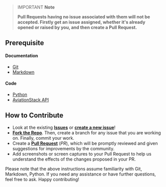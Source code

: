 > IMPORTANT **Note**
>
> **Pull Requests having no issue associated with them will not be accepted. Firstly get an issue assigned, whether it's already opened or raised by you, and then create a Pull Request.**

## Prerequisite

#### Documentation

- [Git](https://git-scm.com/)
- [Markdown](https://www.markdownguide.org/basic-syntax/)

#### Code

- [Python](https://www.python.org/)
- [AviationStack API](https://aviationstack.com/)

## How to Contribute

- Look at the existing [**Issues**](https://github.com/pradumnasaraf/aviationstack-mcp/issues) or [**create a new issue**](https://github.com/pradumnasaraf/aviationstack-mcp/issues/new/choose)!
- [**Fork the Repo**](https://github.com/pradumnasaraf/aviationstack-mcp/fork). Then, create a branch for any issue that you are working on. Finally, commit your work.
- Create a **[Pull Request](https://github.com/pradumnasaraf/aviationstack-mcp/compare)** (_PR_), which will be promptly reviewed and given suggestions for improvements by the community.
- Add screenshots or screen captures to your Pull Request to help us understand the effects of the changes proposed in your PR.

Please note that the above instructions assume familiarity with Git, Markdown, Python. If you need any assistance or have further questions, feel free to ask. Happy contributing!

